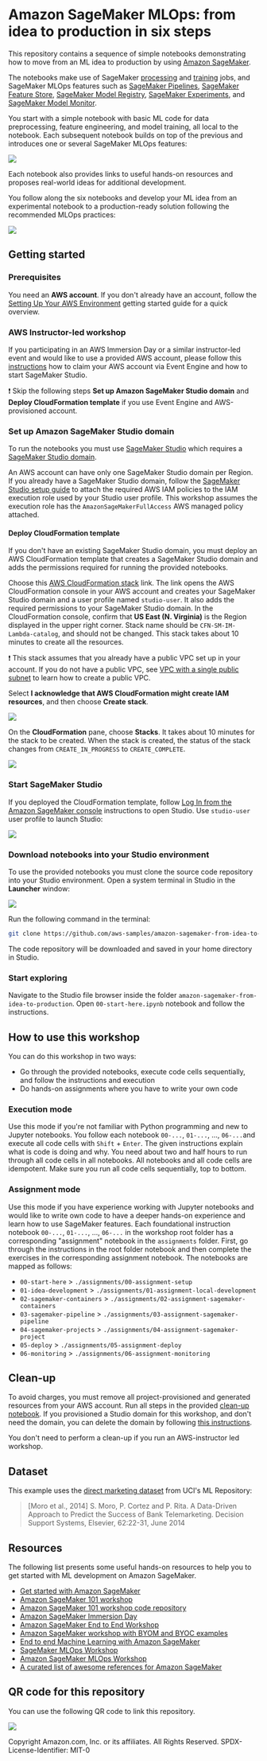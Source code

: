 # Amazon SageMaker MLOps: from idea to production in six steps
This repository contains a sequence of simple notebooks demonstrating how to move from an ML idea to production by using [Amazon SageMaker](https://aws.amazon.com/sagemaker).

The notebooks make use of SageMaker [processing](https://docs.aws.amazon.com/sagemaker/latest/dg/processing-job.html) and [training](https://docs.aws.amazon.com/sagemaker/latest/dg/train-model.html) jobs, and SageMaker MLOps features such as [SageMaker Pipelines](https://aws.amazon.com/sagemaker/pipelines/), [SageMaker Feature Store](https://aws.amazon.com/sagemaker/feature-store/), [SageMaker Model Registry](https://docs.aws.amazon.com/sagemaker/latest/dg/model-registry.html), [SageMaker Experiments](https://docs.aws.amazon.com/sagemaker/latest/dg/experiments.html), and [SageMaker Model Monitor](https://aws.amazon.com/sagemaker/model-monitor/).

You start with a simple notebook with basic ML code for data preprocessing, feature engineering, and model training, all local to the notebook. Each subsequent notebook builds on top of the previous and introduces one or several SageMaker MLOps features:

![](img/sagemaker-mlops-building-blocks.png)

Each notebook also provides links to useful hands-on resources and proposes real-world ideas for additional development.

You follow along the six notebooks and develop your ML idea from an experimental notebook to a production-ready solution following the recommended MLOps practices:

![](img/six-steps.png)

## Getting started

### Prerequisites
You need an **AWS account**. If you don't already have an account, follow the [Setting Up Your AWS Environment](https://aws.amazon.com/getting-started/guides/setup-environment/) getting started guide for a quick overview.

### AWS Instructor-led workshop
If you participating in an AWS Immersion Day or a similar instructor-led event and would like to use a provided AWS account, please follow this [instructions](https://catalog.us-east-1.prod.workshops.aws/workshops/63069e26-921c-4ce1-9cc7-dd882ff62575/en-US/prerequisites/option1) how to claim your AWS account via Event Engine and how to start SageMaker Studio. 

❗ Skip the following steps **Set up Amazon SageMaker Studio domain** and **Deploy CloudFormation template** if you use Event Engine and AWS-provisioned account.

### Set up Amazon SageMaker Studio domain
To run the notebooks you must use [SageMaker Studio](https://aws.amazon.com/sagemaker/studio/) which requires a [SageMaker Studio domain](https://docs.aws.amazon.com/sagemaker/latest/dg/studio-entity-status.html).

An AWS account can have only one SageMaker Studio domain per Region. If you already have a SageMaker Studio domain, follow the [SageMaker Studio setup guide](https://aws.amazon.com/getting-started/hands-on/machine-learning-tutorial-set-up-sagemaker-studio-account-permissions/) to attach the required AWS IAM policies to the IAM execution role used by your Studio user profile. This workshop assumes the execution role has the `AmazonSageMakerFullAccess` AWS managed policy attached.

#### Deploy CloudFormation template
If you don't have an existing SageMaker Studio domain, you must deploy an AWS CloudFormation template that creates a SageMaker Studio domain and adds the permissions required for running the provided notebooks.

Choose this [AWS CloudFormation stack](https://us-east-1.console.aws.amazon.com/cloudformation/home?region=us-east-1#/stacks/quickcreate?templateURL=https://sagemaker-sample-files.s3.amazonaws.com/libraries/sagemaker-user-journey-tutorials/CFN-SM-IM-Lambda-catalog.yaml&stackName=CFN-SM-IM-Lambda-Catalog) link. The link opens the AWS CloudFormation console in your AWS account and creates your SageMaker Studio domain and a user profile named `studio-user`. It also adds the required permissions to your SageMaker Studio domain. In the CloudFormation console, confirm that **US East (N. Virginia)** is the Region displayed in the upper right corner. Stack name should be `CFN-SM-IM-Lambda-catalog`, and should not be changed. This stack takes about 10 minutes to create all the resources.

❗ This stack assumes that you already have a public VPC set up in your account. If you do not have a public VPC, see [VPC with a single public subnet](https://docs.aws.amazon.com/vpc/latest/userguide/VPC_Scenario1.html) to learn how to create a public VPC. 

Select **I acknowledge that AWS CloudFormation might create IAM resources**, and then choose **Create stack**.

![](img/cfn-ack.png)

On the **CloudFormation** pane, choose **Stacks**. It takes about 10 minutes for the stack to be created. When the stack is created, the status of the stack changes from `CREATE_IN_PROGRESS` to `CREATE_COMPLETE`. 

![](img/cfn-stack.png)

### Start SageMaker Studio
If you deployed the CloudFormation template, follow [Log In from the Amazon SageMaker console](https://docs.aws.amazon.com/sagemaker/latest/dg/notebooks-get-started.html) instructions to open Studio.
Use `studio-user` user profile to launch Studio:

![](img/launch-studio.png)

### Download notebooks into your Studio environment
To use the provided notebooks you must clone the source code repository into your Studio environment.
Open a system terminal in Studio in the **Launcher** window:

![](img/studio-system-terminal.png)

Run the following command in the terminal:
```sh
git clone https://github.com/aws-samples/amazon-sagemaker-from-idea-to-production.git
```

The code repository will be downloaded and saved in your home directory in Studio.

### Start exploring
Navigate to the Studio file browser inside the folder `amazon-sagemaker-from-idea-to-production`. Open `00-start-here.ipynb` notebook and follow the instructions.

## How to use this workshop
You can do this workshop in two ways:
- Go through the provided notebooks, execute code cells sequentially, and follow the instructions and execution
- Do hands-on assignments where you have to write your own code

### Execution mode
Use this mode if you're not familiar with Python programming and new to Jupyter notebooks. You follow each notebook `00-...`, `01-...`, ..., `06-...`and execute all code cells with `Shift` + `Enter`. The given instructions explain what is code is doing and why. You need about two and half hours to run through all code cells in all notebooks. 
All notebooks and all code cells are idempotent. Make sure you run all code cells sequentially, top to bottom.

### Assignment mode
Use this mode if you have experience working with Jupyter notebooks and would like to write own code to have a deeper hands-on experience and learn how to use SageMaker features.
Each foundational instruction notebook `00-...`, `01-...`, ..., `06-...` in the workshop root folder has a corresponding "assignment" notebook in the `assignments` folder. First, go through the instructions in the root folder notebook and then complete the exercises in the corresponding assignment notebook. The notebooks are mapped as follows:
- `00-start-here` > `./assignments/00-assignment-setup`
- `01-idea-development` > `./assignments/01-assignment-local-development`
- `02-sagemaker-containers` > `./assignments/02-assignment-sagemaker-containers`
- `03-sagemaker-pipeline` > `./assignments/03-assignment-sagemaker-pipeline`
- `04-sagemaker-projects` > `./assignments/04-assignment-sagemaker-project`
- `05-deploy` > `./assignments/05-assignment-deploy`
- `06-monitoring` > `./assignments/06-assignment-monitoring`

## Clean-up
To avoid charges, you must remove all project-provisioned and generated resources from your AWS account. 
Run all steps in the provided [clean-up notebook](99-clean-up.ipynb).
If you provisioned a Studio domain for this workshop, and don't need the domain, you can delete the domain by following [this instructions](https://docs.aws.amazon.com/sagemaker/latest/dg/gs-studio-delete-domain.html).

You don't need to perform a clean-up if you run an AWS-instructor led workshop.

## Dataset
This example uses the [direct marketing dataset](https://archive.ics.uci.edu/ml/datasets/bank+marketing) from UCI's ML Repository:
> [Moro et al., 2014] S. Moro, P. Cortez and P. Rita. A Data-Driven Approach to Predict the Success of Bank Telemarketing. Decision Support Systems, Elsevier, 62:22-31, June 2014

## Resources
The following list presents some useful hands-on resources to help you to get started with ML development on Amazon SageMaker.

- [Get started with Amazon SageMaker](https://aws.amazon.com/sagemaker/getting-started/)
- [Amazon SageMaker 101 workshop](https://catalog.us-east-1.prod.workshops.aws/workshops/0c6b8a23-b837-4e0f-b2e2-4a3ffd7d645b/en-US)
- [Amazon SageMaker 101 workshop code repository](https://github.com/aws-samples/sagemaker-101-workshop)
- [Amazon SageMaker Immersion Day](https://catalog.us-east-1.prod.workshops.aws/workshops/63069e26-921c-4ce1-9cc7-dd882ff62575/en-US)
- [Amazon SageMaker End to End Workshop](https://github.com/aws-samples/sagemaker-end-to-end-workshop)
- [Amazon SageMaker workshop with BYOM and BYOC examples](https://sagemaker-workshop.com/)
- [End to end Machine Learning with Amazon SageMaker](https://github.com/aws-samples/amazon-sagemaker-build-train-deploy)
- [SageMaker MLOps Workshop](https://catalog.us-east-1.prod.workshops.aws/workshops/1bb7ba03-e533-464f-8726-91a74513b1a1/en-US)
- [Amazon SageMaker MLOps Workshop](https://catalog.us-east-1.prod.workshops.aws/workshops/7acdc7d8-0ac0-44de-bd9b-e3407147a59c/en-US)
- [A curated list of awesome references for Amazon SageMaker](https://github.com/aws-samples/awesome-sagemaker)

## QR code for this repository
You can use the following QR code to link this repository.

![](img/github-repo-qrcode.png)

Copyright Amazon.com, Inc. or its affiliates. All Rights Reserved.
SPDX-License-Identifier: MIT-0
